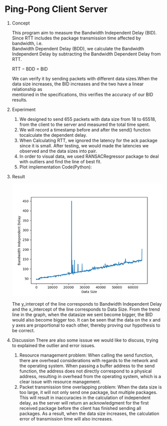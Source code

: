 # Ping-Pong Client Server

1. Concept
   
   This program aim to measure the Bandwidth Independent Delay (BID). Since RTT includes the package transmission time affected by bandwidth, i.e.       
   Bandwidth Dependent Delay (BDD), we calculate the Bandwidth Independent Delay by subtracting the Bandwidth Dependent Delay from RTT.

    RTT − BDD = BID
    
    We can verify it by sending packets with different data sizes.When the data size increases, the BID increases and the two have a linear relationship as  
    mentioned in the specifications, this verifies the accuracy of our BID results.

2. Experiment

    1. We designed to send 655 packets with data size from 18 to 65518, from the client to the server and measured the total time spent.
    2. We will record a timestamp before and after the send() function tocalculate the dependent delay.
    3. When Calculating RTT, we ignored the latency for the ack package since it is small. After testing, we would made the latencies we observed and the data sizes into pair.
    4. In order to visual data, we used RANSACRegressor package to deal with outliers and find the line of best fit.
    5. Plot implementation Code(Python):

3. Result

    ![alt text](https://github.com/shihjames/Computer-Networks/blob/835626b7298a60bd1ecd405c24caa9ddfa28cc66/Ping-Pong-Client-Server/bid.png?raw=true)

    The y_intercept of the line corresponds to Bandwidth Independent Delay and the x_intercept of the line corresponds to Data Size.
    From the trend line in the graph, when the datasize we sent become bigger, the BID would also become bigger too.
    It can be seen that the data on the x and y axes are proportional to each other, thereby proving our hypothesis to be correct.

4. Discussion
   There are also some isssue we would like to discuss, trying to explained the outlier and error issues.
    1. Resource management problem:
       When calling the send function, there are overhead considerations with regards to the network and the operating system. When passing a buffer address to the send function, the address does not directly correspond to a physical address, resulting in overhead from the operating system, which is a clear issue with resource management.
    2. Packet transmission time overlapping problem:
       When the data size is too large, it will not only send one package, but multiple packages. This will result in inaccuracies in the calculation of independent delay, as the server will return an acknowledgment for the first received package before the client has finished sending all packages. As a result, when the data size increases, the calculation error of transmission time will also increases.
